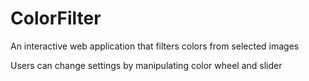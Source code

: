 # ColorFilter
An interactive web application that filters colors from selected images

Users can change settings by manipulating color wheel and slider

